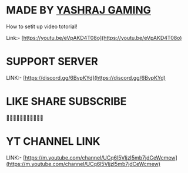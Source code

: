# MADE BY [YASHRAJ GAMING](https://m.youtube.com/channel/UCq6l5VljzI5mb7jdCeWcmew)
How to setit up video totorial!

Link:- [https://youtu.be/eVpAKD4T08o](https://youtu.be/eVpAKD4T08o)

# SUPPORT SERVER
LINK:- [https://discord.gg/6BvpKYd](https://discord.gg/6BvpKYd)

# LIKE SHARE SUBSCRIBE
🎃🎃🎃🎃🎃🎃🎃🎃🎃🎃🎃
# YT CHANNEL LINK

LINK:- [https://m.youtube.com/channel/UCq6l5VljzI5mb7jdCeWcmew](https://m.youtube.com/channel/UCq6l5VljzI5mb7jdCeWcmew)
